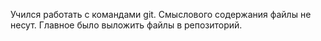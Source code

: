Учился работать с командами git. Смыслового содержания файлы не несут. Главное было выложить файлы в репозиторий.
